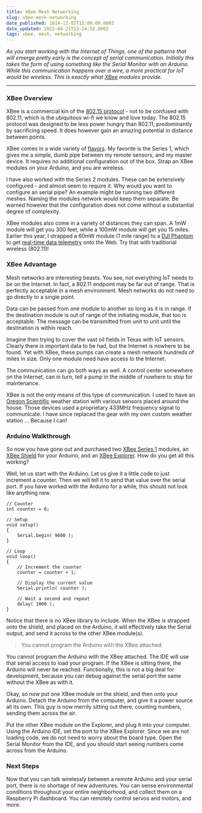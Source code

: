 ```yaml
---
title: XBee Mesh Networking
slug: xbee-mesh-networking
date_published: 2014-12-02T15:00:00.000Z
date_updated: 2015-04-21T13:24:52.000Z
tags: xbee, mesh, networking
---
```


*As you start working with the Internet of Things, one of the patterns that will emerge pretty early is the concept of serial communication. Initially this takes the form of using something like the Serial Monitor with an Arduino. While this communication happens over a wire, a more practical for IoT would be wireless. This is exactly what [XBee](http://en.wikipedia.org/wiki/XBee) modules provide.*

---

### XBee Overview

XBee is a commercial kin of the [802.15 protocol](http://en.wikipedia.org/wiki/IEEE_802.15.4) - not to be confused with 802.11, which is the ubiquitous wi-fi we know and love today. The 802.15 protocol was designed to be less power hungry than 802.11, predominantly by sacrificing speed. It does however gain an amazing potential in distance between points.

XBee comes in a wide variety of [flavors](https://www.sparkfun.com/pages/xbee_guide?_ga=1.233870046.199580068.1415136666). My favorite is the Series 1, which gives me a simple, dumb pipe between my remote sensors, and my master device. It requires no additional configuration out of the box. Strap an XBee modules on your Arduino, and you are wireless.

I have also worked with the Series 2 modules. These can be extensively configured - and almost seem to require it. Why would you want to configure an serial pipe? An example might be running two different meshes. Naming the modules network would keep them separate. Be warned however that the configuration does not come without a substantial degree of complexity.

XBee modules also come in a variety of distances they can span. A 1mW module will get you 300 feet, while a 100mW module will get you 15 miles. Earlier this year, I strapped a 60mW module (1 mile range) to a [DJI Phantom](http://www.dji.com/product/phantom-2) to get [real-time data telemetry](http://vimeo.com/93023138) onto the Web. Try that with traditional wireless (802.11)!

### XBee Advantage

Mesh networks are interesting beasts. You see, not everything IoT needs to be on the Internet. In fact, a 802.11 endpoint may be far out of range. That is perfectly acceptable in a mesh environment. Mesh networks do not need to go directly to a single point.

Data can be passed from one module to another so long as it is in range. If the destination module is out of range of the initiating module, that too is acceptable. The message can be transmitted from unit to unit until the destination is within reach.

Imagine then trying to cover the vast oil fields in Texas with IoT sensors. Clearly there is important data to be had, but the Internet is nowhere to be found. Yet with XBee, these pumps can create a mesh network hundreds of miles in size. Only one module need have access to the Internet.

The communication can go both ways as well. A control center somewhere on the Internet, can in turn, tell a pump in the middle of nowhere to stop for maintenance.

XBee is not the only means of this type of communication. I used to have an [Oregon Scientific](http://www.oregonscientific.com/us/en/Silver-Advanced-Weather-Station-with-Atomic-Time-Weather-500-BAR208S-P) weather station with various sensors placed around the house. Those devices used a proprietary 433MHz frequency signal to communicate. I have since replaced the gear with my own custom weather station ... Because I can!

### Arduino Walkthrough

So now you have gone out and purchased two [XBee Series 1](https://www.sparkfun.com/products/11216) modules, an [XBee Shield](https://www.sparkfun.com/products/12847) for your Arduino, and an [XBee Explorer](https://www.sparkfun.com/products/11697). How do you get all this working?

Well, let us start with the Arduino. Let us give it a little code to just increment a counter. Then we will tell it to send that value over the serial port. If you have worked with the Arduino for a while, this should not look like anything new.

    // Counter
    int counter = 0;
    
    // Setup
    void setup()
    {
        Serial.begin( 9600 );
    }
    
    // Loop
    void loop()
    {
        // Increment the counter
        counter = counter + 1;
        
        // Display the current value
        Serial.println( counter );
        
        // Wait a second and repeat
        delay( 1000 );
    }
    

Notice that there is no XBee library to include. When the XBee is strapped onto the shield, and placed on the Arduino, it will effectively take the Serial output, and send it across to the other XBee module(s).

> You cannot program the Arduino with the XBee attached.

You cannot program the Arduino with the XBee attached. The IDE will use that serial access to load your program. If the XBee is sitting there, the Arduino will never be reached. Functionally, this is not a big deal for development, because you can debug against the serial port the same without the XBee as with it.

Okay, so now put one XBee module on the shield, and then onto your Arduino. Detach the Arduino from the computer, and give it a power source all its own. This guy is now merrily sitting out there, counting numbers, sending them across the air.

Put the other XBee module on the Explorer, and plug it into your computer. Using the Arduino IDE, set the port to the XBee Explorer. Since we are not loading code, we do not need to worry about the board type. Open the Serial Monitor from the IDE, and you should start seeing numbers come across from the Arduino.

### Next Steps

Now that you can talk wirelessly between a remote Arduino and your serial port, there is no shortage of new adventures. You can sense environmental conditions throughout your entire neighborhood, and collect them on a Raspberry Pi dashboard. You can remotely control servos and motors, and more.
